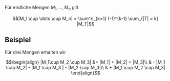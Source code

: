 Für endliche Mengen $M_1, \dots, M_n$ gilt

$$|M_1 \cup \dots \cup M_n| = \sum^n_{k=1} (-1)^{k-1} \sum_{|T| = k} |M_T|$$

## Beispiel

Für drei Mengen erhalten wir

$$\begin{align}
|M_1\cup M_2 \cup M_3| &= |M_1| + |M_2| + |M_3|\\
& - |M_1 \cap M_2| - |M_1 \cap M_3 | - |M_2 \cap M_3|\\
& + |M_1 \cap M_2 \cap M_3|
\end{align}$$
